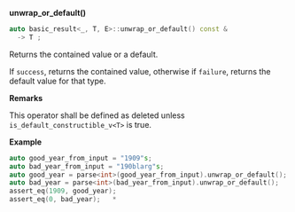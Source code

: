 **unwrap_or_default()**

```cpp
auto basic_result<_, T, E>::unwrap_or_default() const &
  -> T ;
```

Returns the contained value or a default.

If `success`, returns the contained value, otherwise if `failure`, returns the default value for that type.

**Remarks**

This operator shall be defined as deleted unless `is_default_constructible_v<T>` is true.

**Example**

```cpp
auto good_year_from_input = "1909"s;
auto bad_year_from_input = "190blarg"s;
auto good_year = parse<int>(good_year_from_input).unwrap_or_default();
auto bad_year = parse<int>(bad_year_from_input).unwrap_or_default();
assert_eq(1909, good_year);
assert_eq(0, bad_year);   * 
```

